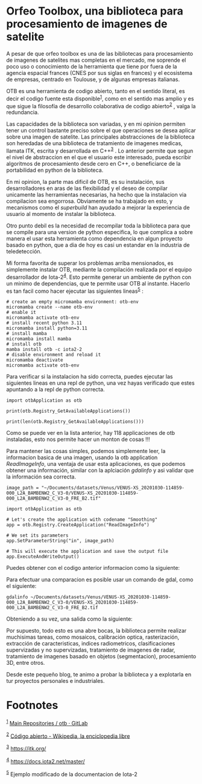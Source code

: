 

<a id="orgbcc99b2"></a>

# Orfeo Toolbox, una biblioteca para procesamiento de imagenes de satelite

A pesar de que orfeo toolbox es una de las bibliotecas para procesamiento de imagenes de satelites mas completas en el mercado, me soprende el poco uso o conocimiento de la herramienta que tiene por fuera de la agencia espacial frances (CNES por sus siglas en frances) y el ecosistema de empresas, centrado en Toulouse, y de algunas empresas italianas.

OTB es una herramienta de codigo abierto, tanto en el sentido literal, es decir el codigo fuente esta disponible<sup><a id="fnr.1" class="footref" href="#fn.1" role="doc-backlink">1</a></sup>, como en el sentido mas amplio y es que sigue la filosofía de desarrollo colaborativa de codigo abierto<sup><a id="fnr.2" class="footref" href="#fn.2" role="doc-backlink">2</a></sup> , valga la redundancia.

Las capacidades de la biblioteca son variadas, y en mi opinion permiten tener un control bastante preciso sobre el que operaciones se desea aplicar sobre una imagen de satelite. Las principales abstracciones de la biblioteca son heredadas de una biblioteca de tratamiento de imagenes medicas, llamata ITK, escrita y desarrollada en C++<sup><a id="fnr.3" class="footref" href="#fn.3" role="doc-backlink">3</a></sup> . Lo anterior permite que segun el nivel de abstraccion en el que el usuario este interesado, pueda escribir algoritmos de procesamiento desde cero en C++, o beneficiarce de la portabilidad en python de la biblioteca.

En mi opinion, la parte mas dificil de OTB, es su instalación, sus desarrolladores en aras de las flexibilidad y el deseo de compilar unicamente las herramientas necesarias, ha hecho que la instalacion via compilacion sea engorrosa. Obviamente se ha trabajado en esto, y mecanismos como el *superbuild* han ayudado a mejorar la experiencia de usuario al momento de instalar la biblioteca.

Otro punto debil es la necesidad de recompilar toda la biblioteca para que se compile para una version de python especifica, lo que complica a sobre manera el usar esta herramienta como dependencia en algun proyecto basado en python, que a dia de hoy es casi un estandar en la industria de teledetección.

Mi forma favorita de superar los problemas arriba mensionados, es simplemente instalar OTB, mediante la compilación realizada por el equipo desarrollador de Iota-2<sup><a id="fnr.4" class="footref" href="#fn.4" role="doc-backlink">4</a></sup>. Esto permite generar un ambiente de python con un minimo de dependencias, que te permite usar OTB al instante. Hacerlo es tan facil como hacer ejecutar las siguientes lineas<sup><a id="fnr.5" class="footref" href="#fn.5" role="doc-backlink">5</a></sup> :

    # create an empty micromamba environment: otb-env
    micromamba create --name otb-env
    # enable it
    micromamba activate otb-env
    # install recent python 3.11
    micromamba install python=3.11
    # install mamba
    micromamba install mamba
    # install otb
    mamba install otb -c iota2-2
    # disable environment and reload it
    micromamba deactivate
    micromamba activate otb-env

Para verificar si la instalacion ha sido correcta, puedes ejecutar las siguientes lineas en una repl de python, una vez hayas verificado que estes apuntando a la repl de python correcta.

    import otbApplication as otb
    
    print(otb.Registry_GetAvailableApplications())
    
    print(len(otb.Registry_GetAvailableApplications()))

Como se puede ver en la lista anterior, hay 118 applicaciones de otb instaladas, esto nos permite hacer un monton de cosas !!!

Para mantener las cosas simples, podemos simplemente leer, la informacion basica de una imagen, usando la otb application *ReadImageInfo*, una ventaja de usar esta aplicaciones, es que podemos obtener una información, similar con la aplciación *gdalinfo* y asi validar que la información sea correcta.

    
    image_path = "~/Documents/datasets/Venus/VENUS-XS_20201030-114859-000_L2A_BAMBENW2_C_V3-0/VENUS-XS_20201030-114859-000_L2A_BAMBENW2_C_V3-0_FRE_B2.tif"
    
    import otbApplication as otb
    
    # Let's create the application with codename "Smoothing"
    app = otb.Registry.CreateApplication("ReadImageInfo")
    
    # We set its parameters
    app.SetParameterString("in", image_path)
    
    # This will execute the application and save the output file
    app.ExecuteAndWriteOutput()

Puedes obtener con el codigo anterior informacion como la siguiente:

Para efectuar una comparacion es posible usar un comando de gdal, como el siguiente:

    gdalinfo ~/Documents/datasets/Venus/VENUS-XS_20201030-114859-000_L2A_BAMBENW2_C_V3-0/VENUS-XS_20201030-114859-000_L2A_BAMBENW2_C_V3-0_FRE_B2.tif

Obteniendo a su vez, una salida como la siguiente:

Por supuesto, todo esto es una abre bocas, la biblioteca permite realizar muchisimas tareas, como mosaicos, calibración optica, rasterización, extracción de caracteristicas, indices radiometricos, clasificaciones supervizadas y no supervizadas, tratamiento de imagenes de radar, tratamiento de imagenes basado en objetos (segmentacion), procesamiento 3D, entre otros.

Desde este pequeño blog, te animo a probar la biblioteca y a explotarla en tur proyectos personales e industriales.


# Footnotes

<sup><a id="fn.1" href="#fnr.1">1</a></sup> [Main Repositories / otb · GitLab](https://gitlab.orfeo-toolbox.org/orfeotoolbox/otb)

<sup><a id="fn.2" href="#fnr.2">2</a></sup> [Código abierto - Wikipedia, la enciclopedia libre](https://es.wikipedia.org/wiki/C%C3%B3digo_abierto)

<sup><a id="fn.3" href="#fnr.3">3</a></sup> <https://itk.org/>

<sup><a id="fn.4" href="#fnr.4">4</a></sup> <https://docs.iota2.net/master/>

<sup><a id="fn.5" href="#fnr.5">5</a></sup> Ejemplo modificado de la documentacion de Iota-2

